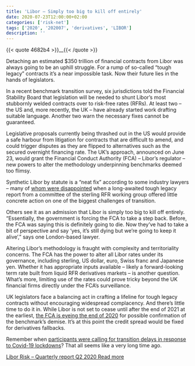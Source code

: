 ```yaml
---
title: 'Libor – Simply too big to kill off entirely'
date: 2020-07-23T12:00:00+02:00
categories: ['risk-net']
tags: ['2020', '202007', 'derivatives', 'LIBOR']
description: ''
---
```


{{< quote 4682b4 >}}__{{< /quote >}}

Detaching an estimated $350 trillion of financial contracts from Libor was always going to be an uphill struggle. For a rump of so-called “tough legacy” contracts it’s a near impossible task. Now their future lies in the hands of legislators.

In a recent benchmark transition survey, six jurisdictions told the Financial Stability Board that legislation will be needed to shunt Libor’s most stubbornly welded contracts over to risk-free rates (RFRs). At least two – the US and, more recently, the UK – have already started work drafting suitable language. Another two warn the necessary fixes cannot be guaranteed.

Legislative proposals currently being thrashed out in the US would provide a safe harbour from litigation for contracts that are difficult to amend, and could trigger disputes as they are flipped to alternatives such as the secured overnight financing rate. The UK’s approach, announced on June 23, would grant the Financial Conduct Authority (FCA) – Libor’s regulator – new powers to alter the methodology underpinning benchmarks deemed too flimsy.

Synthetic Libor by statute is a “neat fix” according to some industry lawyers – many of [whom were disappointed](https://www.risk.net/derivatives/7556951/twin-track-solution-for-tough-legacy-libor-falls-flat) when a long-awaited tough legacy report from a committee of the sterling RFR working group offered little concrete action on one of the biggest challenges of transition.

Others see it as an admission that Libor is simply too big to kill off entirely. “Essentially, the government is forcing the FCA to take a step back. Before, the FCA was saying this is definitely going to die. Now they’ve had to take a bit of perspective and say ‘yes, it’s still dying but we’re going to keep it alive’,” says one London-based lawyer.

Altering Libor’s methodology is fraught with complexity and territoriality concerns. The FCA has the power to alter all Libor rates under its governance, including sterling, US dollar, euro, Swiss franc and Japanese yen. Whether it has appropriate inputs available – likely a forward-looking term rate built from liquid RFR derivatives markets – is another question. What’s more, limiting use of the rates could prove tricky beyond the UK financial firms directly under the FCA’s surveillance.

UK legislators face a balancing act in crafting a lifeline for tough legacy contracts without encouraging widespread complacency. And there’s little time to do it in. While Libor is not set to cease until after the end of 2021 at the earliest, [the FCA is eyeing the end of 2020](https://www.risk.net/derivatives/7566041/libor-death-notice-could-be-served-this-year-fca) for possible confirmation of the benchmark’s demise. It’s at this point the credit spread would be fixed for derivatives fallbacks.

Remember when [participants were calling for transition delays in response to Covid-19 lockdowns](https://www.risk.net/derivatives/7504636/pandemic-threatens-libor-transition-plans)? That all seems like a very long time ago.

[Libor Risk – Quarterly report Q2 2020 Read more](https://www.risk.net/libor-risk-quarterly-report-q2-2020)

